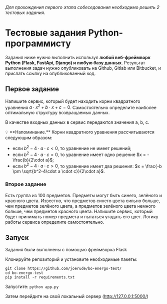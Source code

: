 _Для прохождения первого этапа собеседования необходимо решить 
2 тестовых задания._



# Тестовые задания Python-программисту

Задания ниже нужно выполнить используя **любой веб-фреймворк Python (Flask, FastApi, Django) 
и любую базу данных**. Результат выполнения задач нужно
опубликовать на Github, Gitlab или Bitbucket, и прислать ссылку на опубликованный код.

## Первое задание

Напишите сервис, который будет находить корни 
квадратного уравнения  $a\cdot x^2 + b\cdot x + c = 0$.
Самостоятельно определите наиболее оптимальную 
структуру возвращаемых данных.

В качестве входных данных в сервис передаются значения a, b, c.

<aside>
💡 **Напоминание.** Корни квадратного уравнения рассчитываются следующим образом:

- если $b^2-4\cdot a \cdot c < 0$, то уравнение не имеет решений;
- если $b^2-4\cdot a \cdot c = 0$, то уравнение имеет одно решение $x = -\frac{b}{2\cdot a}$;
- если $b^2-4\cdot a \cdot c > 0$, то уравнение имеет два решения: $x = \frac{-b \pm \sqrt{b^2-4\cdot a \cdot c}}{2\cdot a}$.
</aside>



### Второе задание

Есть группа из 100 предметов.
Предметы могут быть синего, зелёного и красного цвета. 
Известно, что предметов синего цвета сильно больше, чем предметов зелёного цвета, 
а предметов зелёного цвета немного больше, чем предметов красного цвета. 
Напишите сервис, который будет принимать номер предмета и пытаться угадать его цвет. 
Логику работы сервиса определите самостоятельно.
  
## Запуск 
Задания были выполнены с помощью фреймворка Flask

Клонируйте репозиторий и установите необходимые пакеты:
```
git clone https://github.com/joerude/bo-energo-test/
cd bo-energo-test
pip install -r requirements.txt
```

Запустите:
`python app.py`

Затем перейдите на свой локальный сервер 
(http://127.0.0.1:5000/)
